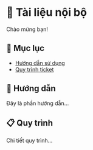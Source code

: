 # 📘 Tài liệu nội bộ

Chào mừng bạn!

## 🧭 Mục lục

- [Hướng dẫn sử dụng](#huong-dan)
- [Quy trình ticket](#quy-trinh)

## 📌 Hướng dẫn

Đây là phần hướng dẫn...

## 📋 Quy trình

Chi tiết quy trình...
